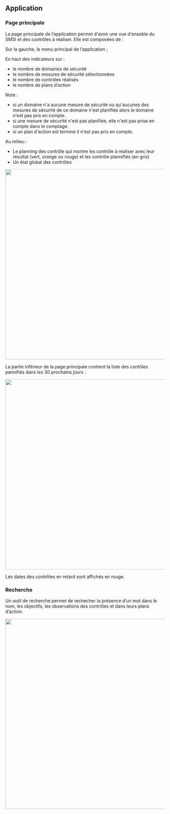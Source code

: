 ## Application

### Page principale

La page principale de l’application permet d'avoir une vue d'enseble du SMSI et des contrôles à réaliser.
Elle est composées de :

Sur la gauche, le menu principal de l’application ;

En haut des indicateurs sur :

* le nombre de domaines de sécurité
* le nombre de mesures de sécurité sélectionnées
* le nombre de contrôles réalisés
* le nombre de plans d’action 

Note : 

* si un domaine n'a aucune mesure de sécurité ou qu'aucunes des mesures de sécurité de ce domaine n'est planifiée alors le domaine n'est pas pris en compte.
* si une mesure de sécurité n'est pas planifiée, elle n'est pas prise en compte dans le comptage.
* si un plan d'action est terminé il n'est pas pris en compte.

Au milieu :

* Le planning des contrôle qui montre les contrôle à réaliser avec leur résultat (vert, orange ou rouge) et les contrôle plannifiés (en gris)
* Un état global des contrôles


[<img src="/deming/images/home1.png" width="600">](/deming/images/home1.png)

La partie inférieur de la page principale contient la liste des contôles pannifiés dans les 30 prochains jours :

[<img src="/deming/images/home2.png" width="600">](/deming/images/home2.png)

Les dates des contrôles en retard sont affichés en rouge.

### Recherche

Un outil de recherche permet de rechecher la présence d’un mot dans le nom, les objectifs, les observations des contrôles 
et dans leurs plans d’action.

[<img src="/deming/images/search.png" width="600">](/deming/images/search.png)



